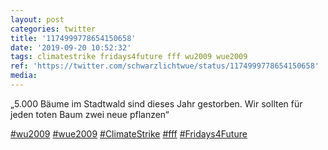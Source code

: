 ```yaml
---
layout: post
categories: twitter
title: '1174999778654150658'
date: '2019-09-20 10:52:32'
tags: climatestrike fridays4future fff wu2009 wue2009
ref: 'https://twitter.com/schwarzlichtwue/status/1174999778654150658'
media:
---
```

„5.000 Bäume im Stadtwald sind dieses Jahr gestorben. Wir sollten für jeden toten Baum zwei neue pflanzen“

[#wu2009](/t/wu2009) [#wue2009](/t/wue2009) [#ClimateStrike](/t/climatestrike) [#fff](/t/fff) [#Fridays4Future](/t/fridays4future) 